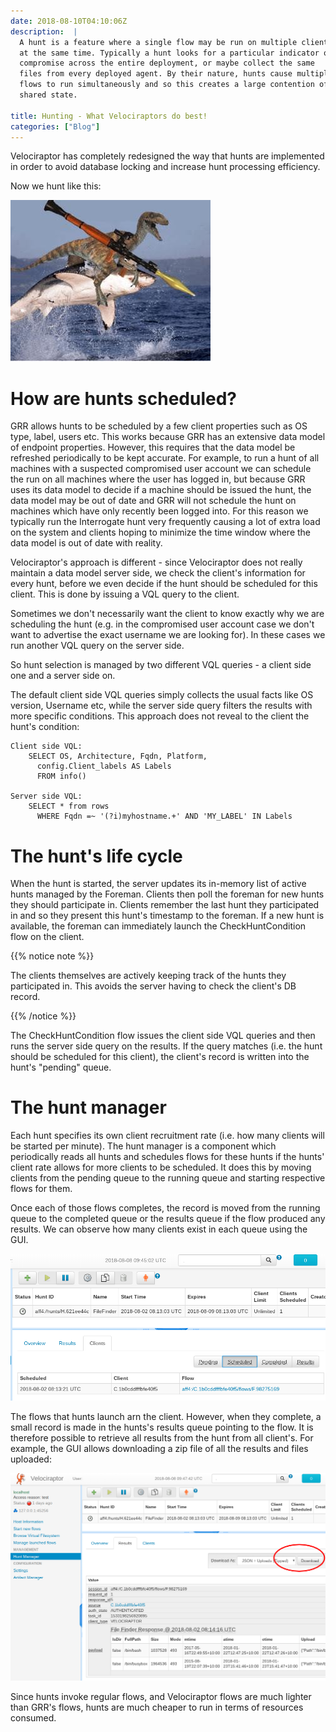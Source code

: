 ```yaml
---
date: 2018-08-10T04:10:06Z
description:  |
  A hunt is a feature where a single flow may be run on multiple clients
  at the same time. Typically a hunt looks for a particular indicator of
  compromise across the entire deployment, or maybe collect the same
  files from every deployed agent. By their nature, hunts cause multiple
  flows to run simultaneously and so this creates a large contention of
  shared state.

title: Hunting - What Velociraptors do best!
categories: ["Blog"]
---
```



Velociraptor has completely redesigned the way that hunts are
implemented in order to avoid database locking and increase hunt
processing efficiency.

Now we hunt like this:

![](image4.jpg)

How are hunts scheduled?
========================

GRR allows hunts to be scheduled by a few client properties such as OS
type, label, users etc. This works because GRR has an extensive data
model of endpoint properties. However, this requires that the data model
be refreshed periodically to be kept accurate. For example, to run a
hunt of all machines with a suspected compromised user account we can
schedule the run on all machines where the user has logged in, but
because GRR uses its data model to decide if a machine should be issued
the hunt, the data model may be out of date and GRR will not schedule
the hunt on machines which have only recently been logged into. For this
reason we typically run the Interrogate hunt very frequently causing a
lot of extra load on the system and clients hoping to minimize the time
window where the data model is out of date with reality.

Velociraptor\'s approach is different - since Velociraptor does not
really maintain a data model server side, we check the client\'s
information for every hunt, before we even decide if the hunt should be
scheduled for this client. This is done by issuing a VQL query to the
client.

Sometimes we don\'t necessarily want the client to know exactly why we
are scheduling the hunt (e.g. in the compromised user account case we
don\'t want to advertise the exact username we are looking for). In
these cases we run another VQL query on the server side.

So hunt selection is managed by two different VQL queries - a client
side one and a server side on.

The default client side VQL queries simply collects the usual facts like
OS version, Username etc, while the server side query filters the
results with more specific conditions. This approach does not reveal to
the client the hunt\'s condition:

``` {.sourceCode .sql}
Client side VQL:
    SELECT OS, Architecture, Fqdn, Platform,
      config.Client_labels AS Labels
      FROM info()

Server side VQL:
    SELECT * from rows
      WHERE Fqdn =~ '(?i)myhostname.+' AND 'MY_LABEL' IN Labels
```

The hunt\'s life cycle
======================

When the hunt is started, the server updates its in-memory list of
active hunts managed by the Foreman. Clients then poll the foreman for
new hunts they should participate in. Clients remember the last hunt
they participated in and so they present this hunt\'s timestamp to the
foreman. If a new hunt is available, the foreman can immediately launch
the CheckHuntCondition flow on the client.

{{% notice note %}}

The clients themselves are actively keeping track of the hunts they
participated in. This avoids the server having to check the client\'s DB
record.

{{% /notice %}}

The CheckHuntCondition flow issues the client side VQL queries and then
runs the server side query on the results. If the query matches (i.e.
the hunt should be scheduled for this client), the client\'s record is
written into the hunt\'s \"pending\" queue.

The hunt manager
================

Each hunt specifies its own client recruitment rate (i.e. how many
clients will be started per minute). The hunt manager is a component
which periodically reads all hunts and schedules flows for these hunts
if the hunts\' client rate allows for more clients to be scheduled. It
does this by moving clients from the pending queue to the running queue
and starting respective flows for them.

Once each of those flows completes, the record is moved from the running
queue to the completed queue or the results queue if the flow produced
any results. We can observe how many clients exist in each queue using
the GUI.

![](image2.png)

The flows that hunts launch arn the client. However, when they complete,
a small record is made in the hunts\'s results queue pointing to the
flow. It is therefore possible to retrieve all results from the hunt
from all client\'s. For example, the GUI allows downloading a zip file
of all the results and files uploaded:

![](image7.png)

Since hunts invoke regular flows, and Velociraptor flows are much
lighter than GRR\'s flows, hunts are much cheaper to run in terms of
resources consumed.

